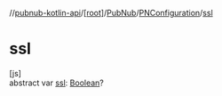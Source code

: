 //[pubnub-kotlin-api](../../../../index.md)/[[root]](../../index.md)/[PubNub](../index.md)/[PNConfiguration](index.md)/[ssl](ssl.md)

# ssl

[js]\
abstract var [ssl](ssl.md): [Boolean](https://kotlinlang.org/api/latest/jvm/stdlib/kotlin-stdlib/kotlin/-boolean/index.html)?
